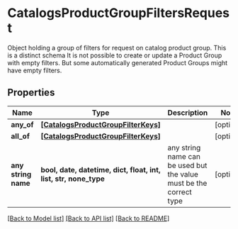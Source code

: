 # CatalogsProductGroupFiltersRequest

Object holding a group of filters for request on catalog product group. This is a distinct schema It is not possible to create or update a Product Group with empty filters. But some automatically generated Product Groups might have empty filters.

## Properties
Name | Type | Description | Notes
------------ | ------------- | ------------- | -------------
**any_of** | [**[CatalogsProductGroupFilterKeys]**](CatalogsProductGroupFilterKeys.md) |  | [optional] 
**all_of** | [**[CatalogsProductGroupFilterKeys]**](CatalogsProductGroupFilterKeys.md) |  | [optional] 
**any string name** | **bool, date, datetime, dict, float, int, list, str, none_type** | any string name can be used but the value must be the correct type | [optional]

[[Back to Model list]](../README.md#documentation-for-models) [[Back to API list]](../README.md#documentation-for-api-endpoints) [[Back to README]](../README.md)


